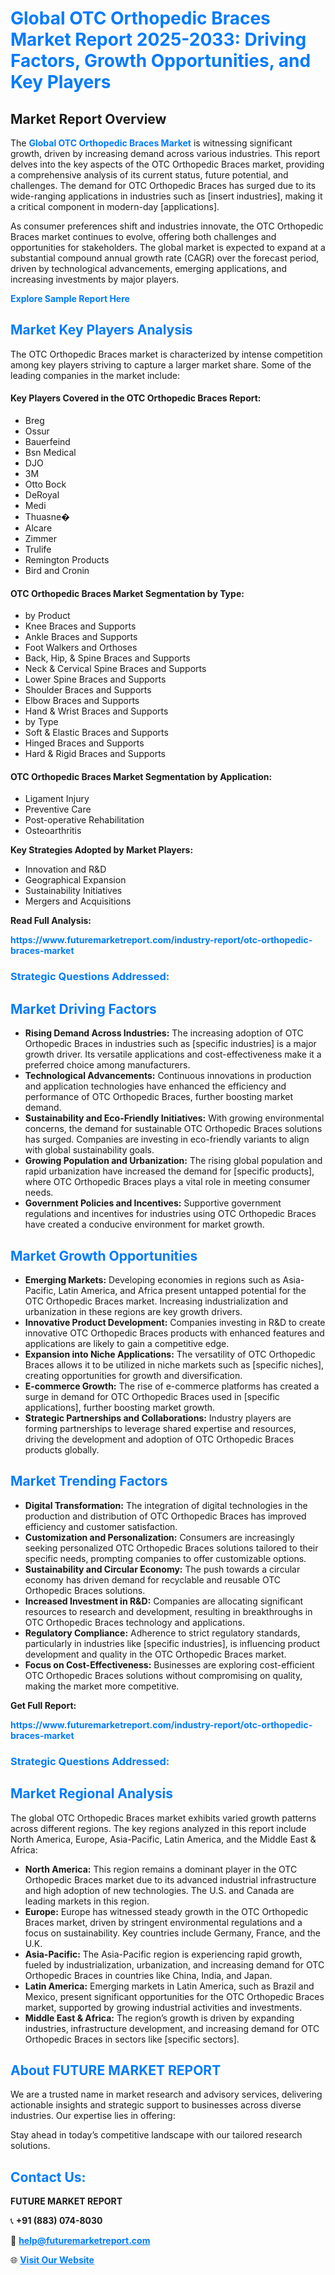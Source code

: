 <h1 style="color: #007BFF;">Global OTC Orthopedic Braces Market Report 2025-2033: Driving Factors, Growth Opportunities, and Key Players</h1>

<section id="overview">
<h2>Market Report Overview</h2>
<p>The <a href="https://www.futuremarketreport.com/industry-report/otc-orthopedic-braces-market" style="color: #007BFF; text-decoration: none;"><strong>Global OTC Orthopedic Braces Market</strong></a> is witnessing significant growth, driven by increasing demand across various industries. This report delves into the key aspects of the OTC Orthopedic Braces market, providing a comprehensive analysis of its current status, future potential, and challenges. The demand for OTC Orthopedic Braces has surged due to its wide-ranging applications in industries such as [insert industries], making it a critical component in modern-day [applications].</p>
<p>As consumer preferences shift and industries innovate, the OTC Orthopedic Braces market continues to evolve, offering both challenges and opportunities for stakeholders. The global market is expected to expand at a substantial compound annual growth rate (CAGR) over the forecast period, driven by technological advancements, emerging applications, and increasing investments by major players.</p>
</section>

<section id="overview">
<p><a href="https://www.futuremarketreport.com/request-sample/reportId=63202" style="color: #007BFF; text-decoration: none;"><strong>Explore Sample Report Here</strong></a></p>
</section>

<section id="key-players">
<h2 style="color: #007BFF;">Market Key Players Analysis</h2>
<p>The OTC Orthopedic Braces market is characterized by intense competition among key players striving to capture a larger market share. Some of the leading companies in the market include:</p>
<h4>Key Players Covered in the OTC Orthopedic Braces Report:</h4>
<ul><li>Breg</li><li>Ossur</li><li>Bauerfeind</li><li>Bsn Medical</li><li>DJO</li><li>3M</li><li>Otto Bock</li><li>DeRoyal</li><li>Medi</li><li>Thuasne�</li><li>Alcare</li><li>Zimmer</li><li>Trulife</li><li>Remington Products</li><li>Bird and Cronin</li></ul>
<h4>OTC Orthopedic Braces Market Segmentation by Type:</h4>
<ul><li>by Product</li><li>Knee Braces and Supports</li><li>Ankle Braces and Supports</li><li>Foot Walkers and Orthoses</li><li>Back, Hip, &amp; Spine Braces and Supports</li><li>Neck &amp; Cervical Spine Braces and Supports</li><li>Lower Spine Braces and Supports</li><li>Shoulder Braces and Supports</li><li>Elbow Braces and Supports</li><li>Hand &amp; Wrist Braces and Supports</li><li>by Type</li><li>Soft &amp; Elastic Braces and Supports</li><li>Hinged Braces and Supports</li><li>Hard &amp; Rigid Braces and Supports</li></ul>

<h4>OTC Orthopedic Braces Market Segmentation by Application:</h4>
<ul><li>Ligament Injury</li><li>Preventive Care</li><li>Post-operative Rehabilitation</li><li>Osteoarthritis</li></ul>
<p><strong>Key Strategies Adopted by Market Players:</strong></p>
<ul>
<li>Innovation and R&D</li>
<li>Geographical Expansion</li>
<li>Sustainability Initiatives</li>
<li>Mergers and Acquisitions</li>
</ul>
</section>

<section>
<p><strong>Read Full Analysis: </strong></p><a href="https://www.futuremarketreport.com/industry-report/otc-orthopedic-braces-market" style="color: #007BFF; text-decoration: none;"><strong>https://www.futuremarketreport.com/industry-report/otc-orthopedic-braces-market</strong></a>
<h3 style="color: #007BFF;">Strategic Questions Addressed:</h3>
</section>

<section id="driving-factors">
<h2 style="color: #007BFF;">Market Driving Factors</h2>
<ul>
<li><strong>Rising Demand Across Industries:</strong> The increasing adoption of OTC Orthopedic Braces in industries such as [specific industries] is a major growth driver. Its versatile applications and cost-effectiveness make it a preferred choice among manufacturers.</li>
<li><strong>Technological Advancements:</strong> Continuous innovations in production and application technologies have enhanced the efficiency and performance of OTC Orthopedic Braces, further boosting market demand.</li>
<li><strong>Sustainability and Eco-Friendly Initiatives:</strong> With growing environmental concerns, the demand for sustainable OTC Orthopedic Braces solutions has surged. Companies are investing in eco-friendly variants to align with global sustainability goals.</li>
<li><strong>Growing Population and Urbanization:</strong> The rising global population and rapid urbanization have increased the demand for [specific products], where OTC Orthopedic Braces plays a vital role in meeting consumer needs.</li>
<li><strong>Government Policies and Incentives:</strong> Supportive government regulations and incentives for industries using OTC Orthopedic Braces have created a conducive environment for market growth.</li>
</ul>
</section>

<section id="growth-opportunities">
<h2 style="color: #007BFF;">Market Growth Opportunities</h2>
<ul>
<li><strong>Emerging Markets:</strong> Developing economies in regions such as Asia-Pacific, Latin America, and Africa present untapped potential for the OTC Orthopedic Braces market. Increasing industrialization and urbanization in these regions are key growth drivers.</li>
<li><strong>Innovative Product Development:</strong> Companies investing in R&D to create innovative OTC Orthopedic Braces products with enhanced features and applications are likely to gain a competitive edge.</li>
<li><strong>Expansion into Niche Applications:</strong> The versatility of OTC Orthopedic Braces allows it to be utilized in niche markets such as [specific niches], creating opportunities for growth and diversification.</li>
<li><strong>E-commerce Growth:</strong> The rise of e-commerce platforms has created a surge in demand for OTC Orthopedic Braces used in [specific applications], further boosting market growth.</li>
<li><strong>Strategic Partnerships and Collaborations:</strong> Industry players are forming partnerships to leverage shared expertise and resources, driving the development and adoption of OTC Orthopedic Braces products globally.</li>
</ul>
</section>

<section id="trending-factors">
<h2 style="color: #007BFF;">Market Trending Factors</h2>
<ul>
<li><strong>Digital Transformation:</strong> The integration of digital technologies in the production and distribution of OTC Orthopedic Braces has improved efficiency and customer satisfaction.</li>
<li><strong>Customization and Personalization:</strong> Consumers are increasingly seeking personalized OTC Orthopedic Braces solutions tailored to their specific needs, prompting companies to offer customizable options.</li>
<li><strong>Sustainability and Circular Economy:</strong> The push towards a circular economy has driven demand for recyclable and reusable OTC Orthopedic Braces solutions.</li>
<li><strong>Increased Investment in R&D:</strong> Companies are allocating significant resources to research and development, resulting in breakthroughs in OTC Orthopedic Braces technology and applications.</li>
<li><strong>Regulatory Compliance:</strong> Adherence to strict regulatory standards, particularly in industries like [specific industries], is influencing product development and quality in the OTC Orthopedic Braces market.</li>
<li><strong>Focus on Cost-Effectiveness:</strong> Businesses are exploring cost-efficient OTC Orthopedic Braces solutions without compromising on quality, making the market more competitive.</li>
</ul>
</section>

<section>
<p><strong>Get Full Report: </strong></p><a href="https://www.futuremarketreport.com/industry-report/otc-orthopedic-braces-market" style="color: #007BFF; text-decoration: none;"><strong>https://www.futuremarketreport.com/industry-report/otc-orthopedic-braces-market</strong></a>
<h3 style="color: #007BFF;">Strategic Questions Addressed:</h3>
</section>


<section id="regional-analysis">
<h2 style="color: #007BFF;">Market Regional Analysis</h2>
<p>The global OTC Orthopedic Braces market exhibits varied growth patterns across different regions. The key regions analyzed in this report include North America, Europe, Asia-Pacific, Latin America, and the Middle East & Africa:</p>
<ul>
<li><strong>North America:</strong> This region remains a dominant player in the OTC Orthopedic Braces market due to its advanced industrial infrastructure and high adoption of new technologies. The U.S. and Canada are leading markets in this region.</li>
<li><strong>Europe:</strong> Europe has witnessed steady growth in the OTC Orthopedic Braces market, driven by stringent environmental regulations and a focus on sustainability. Key countries include Germany, France, and the U.K.</li>
<li><strong>Asia-Pacific:</strong> The Asia-Pacific region is experiencing rapid growth, fueled by industrialization, urbanization, and increasing demand for OTC Orthopedic Braces in countries like China, India, and Japan.</li>
<li><strong>Latin America:</strong> Emerging markets in Latin America, such as Brazil and Mexico, present significant opportunities for the OTC Orthopedic Braces market, supported by growing industrial activities and investments.</li>
<li><strong>Middle East & Africa:</strong> The region’s growth is driven by expanding industries, infrastructure development, and increasing demand for OTC Orthopedic Braces in sectors like [specific sectors].</li>
</ul>
</section>

<footer>
<h2 style="color: #007BFF;">About FUTURE MARKET REPORT</h2>
<p>We are a trusted name in market research and advisory services, delivering actionable insights and strategic support to businesses across diverse industries. Our expertise lies in offering:</p>

<p>Stay ahead in today’s competitive landscape with our tailored research solutions.</p>

<h2 style="color: #007BFF;">Contact Us:</h2>
<p><strong>FUTURE MARKET REPORT</strong></p>
<p>📞 <strong>+91 (883) 074-8030</strong></p>
<p>📧 <strong><a href="mailto:help@futuremarketreport.com" style="color: #007BFF;">help@futuremarketreport.com</a></strong></p>
<p>🌐 <strong><a href="https://www.futuremarketreport.com/" style="color: #007BFF;">Visit Our Website</a></strong></p>
</footer>